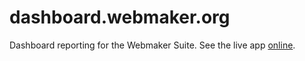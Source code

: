 dashboard.webmaker.org
=======

Dashboard reporting for the Webmaker Suite. See the live app [online](http://splattr.alicoding.com/#/).
